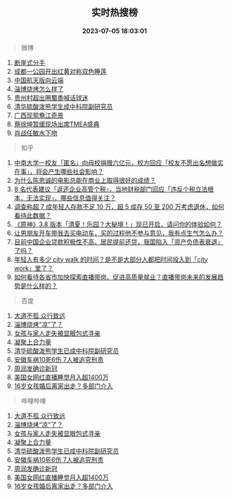 <div align="center"><h2>实时热搜榜</h2><h4>2023-07-05 18:03:01</h4></div>

> 微博  

1. [断崖式分手](https://s.weibo.com/weibo?q=%E6%96%AD%E5%B4%96%E5%BC%8F%E5%88%86%E6%89%8B&t=31&band_rank=1&Refer=top)<br />
2. [成都一公园开出红黄对称双色睡莲](https://s.weibo.com/weibo?q=%23%E6%88%90%E9%83%BD%E4%B8%80%E5%85%AC%E5%9B%AD%E5%BC%80%E5%87%BA%E7%BA%A2%E9%BB%84%E5%AF%B9%E7%A7%B0%E5%8F%8C%E8%89%B2%E7%9D%A1%E8%8E%B2%23&t=31&band_rank=2&Refer=top)<br />
3. [中国航天版向云端](https://s.weibo.com/weibo?q=%23%E4%B8%AD%E5%9B%BD%E8%88%AA%E5%A4%A9%E7%89%88%E5%90%91%E4%BA%91%E7%AB%AF%23&t=31&band_rank=3&Refer=top)<br />
4. [淄博烧烤怎么样了](https://s.weibo.com/weibo?q=%23%E6%B7%84%E5%8D%9A%E7%83%A7%E7%83%A4%E6%80%8E%E4%B9%88%E6%A0%B7%E4%BA%86%23&t=31&band_rank=4&Refer=top)<br />
5. [贵州村超出圈蜀黍喊话球迷](https://s.weibo.com/weibo?q=%23%E8%B4%B5%E5%B7%9E%E6%9D%91%E8%B6%85%E5%87%BA%E5%9C%88%E8%9C%80%E9%BB%8D%E5%96%8A%E8%AF%9D%E7%90%83%E8%BF%B7%23&t=31&band_rank=5&Refer=top)<br />
6. [清华硫酸泼熊学生成中科院副研究员](https://s.weibo.com/weibo?q=%23%E6%B8%85%E5%8D%8E%E7%A1%AB%E9%85%B8%E6%B3%BC%E7%86%8A%E5%AD%A6%E7%94%9F%E6%88%90%E4%B8%AD%E7%A7%91%E9%99%A2%E5%89%AF%E7%A0%94%E7%A9%B6%E5%91%98%23&t=31&band_rank=6&Refer=top)<br />
7. [广西现鸳鸯江奇景](https://s.weibo.com/weibo?q=%23%E5%B9%BF%E8%A5%BF%E7%8E%B0%E9%B8%B3%E9%B8%AF%E6%B1%9F%E5%A5%87%E6%99%AF%23&t=31&band_rank=7&Refer=top)<br />
8. [蔡徐坤暂缓现场出席TMEA盛典](https://s.weibo.com/weibo?q=%23%E8%94%A1%E5%BE%90%E5%9D%A4%E6%9A%82%E7%BC%93%E7%8E%B0%E5%9C%BA%E5%87%BA%E5%B8%ADTMEA%E7%9B%9B%E5%85%B8%23&t=31&band_rank=8&Refer=top)<br />
9. [肖战任敏水下吻](https://s.weibo.com/weibo?q=%23%E8%82%96%E6%88%98%E4%BB%BB%E6%95%8F%E6%B0%B4%E4%B8%8B%E5%90%BB%23&t=31&band_rank=9&Refer=top)<br />

> 知乎  

1. [中南大学一校友「匿名」向母校捐赠六亿元，校方回应「校友不愿出名想做实在事」，将会产生哪些社会影响？](https://www.zhihu.com/question/610238278)<br />
2. [为什么陈思诚的电影总能在商业上取得很好的成绩？](https://www.zhihu.com/question/609609362)<br />
3. [8 名代表建议「返还企业高管个税」，当地财税部门回应「违反个税立法根本，无法实现」，哪些信息值得关注？](https://www.zhihu.com/question/610431175)<br />
4. [调查称超 7 成年轻人存款不足 10 万，超 5 成存 50 至 200 万考虑退休，如何看待此数据？](https://www.zhihu.com/question/610224300)<br />
5. [《原神》3.8 版本「清夏！乐园？大秘境！」现已开启，请问你的体验如何？](https://www.zhihu.com/question/610429701)<br />
6. [让男朋友开车带我去买电动车，买的过程他不参与意见，我有点生气怎么办？](https://www.zhihu.com/question/609945575)<br />
7. [目前中国企业贷款积极性不高、居民提前还贷，我国陷入「资产负债表衰退」了吗？](https://www.zhihu.com/question/610066945)<br />
8. [年轻人有多少 city walk 的时间？是不是大部分人都把时间投入到「city work」里了？](https://www.zhihu.com/question/610470097)<br />
9. [如何看待各省市加快探索直播带岗、促进高质量就业？直播带岗未来的发展趋势是什么样的？](https://www.zhihu.com/question/610459235)<br />

> 百度  

1. [大道不孤 众行致远](https://www.baidu.com/s?wd=%E5%A4%A7%E9%81%93%E4%B8%8D%E5%AD%A4+%E4%BC%97%E8%A1%8C%E8%87%B4%E8%BF%9C&sa=fyb_news&rsv_dl=fyb_news)<br />
2. [淄博烧烤“凉”了？](https://www.baidu.com/s?wd=%E6%B7%84%E5%8D%9A%E7%83%A7%E7%83%A4%E2%80%9C%E5%87%89%E2%80%9D%E4%BA%86%EF%BC%9F&sa=fyb_news&rsv_dl=fyb_news)<br />
3. [女孩与家人走失被显眼包式寻亲](https://www.baidu.com/s?wd=%E5%A5%B3%E5%AD%A9%E4%B8%8E%E5%AE%B6%E4%BA%BA%E8%B5%B0%E5%A4%B1%E8%A2%AB%E6%98%BE%E7%9C%BC%E5%8C%85%E5%BC%8F%E5%AF%BB%E4%BA%B2&sa=fyb_news&rsv_dl=fyb_news)<br />
4. [凝聚上合力量](https://www.baidu.com/s?wd=%E5%87%9D%E8%81%9A%E4%B8%8A%E5%90%88%E5%8A%9B%E9%87%8F&sa=fyb_news&rsv_dl=fyb_news)<br />
5. [清华硫酸泼熊学生已成中科院副研究员](https://www.baidu.com/s?wd=%E6%B8%85%E5%8D%8E%E7%A1%AB%E9%85%B8%E6%B3%BC%E7%86%8A%E5%AD%A6%E7%94%9F%E5%B7%B2%E6%88%90%E4%B8%AD%E7%A7%91%E9%99%A2%E5%89%AF%E7%A0%94%E7%A9%B6%E5%91%98&sa=fyb_news&rsv_dl=fyb_news)<br />
6. [安徽车祸10死6伤 7人被追究刑责](https://www.baidu.com/s?wd=%E5%AE%89%E5%BE%BD%E8%BD%A6%E7%A5%B810%E6%AD%BB6%E4%BC%A4+7%E4%BA%BA%E8%A2%AB%E8%BF%BD%E7%A9%B6%E5%88%91%E8%B4%A3&sa=fyb_news&rsv_dl=fyb_news)<br />
7. [周润发确诊新冠](https://www.baidu.com/s?wd=%E5%91%A8%E6%B6%A6%E5%8F%91%E7%A1%AE%E8%AF%8A%E6%96%B0%E5%86%A0&sa=fyb_news&rsv_dl=fyb_news)<br />
8. [美国女网红直播睡觉月入超1400万](https://www.baidu.com/s?wd=%E7%BE%8E%E5%9B%BD%E5%A5%B3%E7%BD%91%E7%BA%A2%E7%9B%B4%E6%92%AD%E7%9D%A1%E8%A7%89%E6%9C%88%E5%85%A5%E8%B6%851400%E4%B8%87&sa=fyb_news&rsv_dl=fyb_news)<br />
9. [16岁女孩婚后离家出走？多部门介入](https://www.baidu.com/s?wd=16%E5%B2%81%E5%A5%B3%E5%AD%A9%E5%A9%9A%E5%90%8E%E7%A6%BB%E5%AE%B6%E5%87%BA%E8%B5%B0%EF%BC%9F%E5%A4%9A%E9%83%A8%E9%97%A8%E4%BB%8B%E5%85%A5&sa=fyb_news&rsv_dl=fyb_news)<br />

> 哔哩哔哩  

1. [大道不孤 众行致远](https://www.baidu.com/s?wd=%E5%A4%A7%E9%81%93%E4%B8%8D%E5%AD%A4+%E4%BC%97%E8%A1%8C%E8%87%B4%E8%BF%9C&sa=fyb_news&rsv_dl=fyb_news)<br />
2. [淄博烧烤“凉”了？](https://www.baidu.com/s?wd=%E6%B7%84%E5%8D%9A%E7%83%A7%E7%83%A4%E2%80%9C%E5%87%89%E2%80%9D%E4%BA%86%EF%BC%9F&sa=fyb_news&rsv_dl=fyb_news)<br />
3. [女孩与家人走失被显眼包式寻亲](https://www.baidu.com/s?wd=%E5%A5%B3%E5%AD%A9%E4%B8%8E%E5%AE%B6%E4%BA%BA%E8%B5%B0%E5%A4%B1%E8%A2%AB%E6%98%BE%E7%9C%BC%E5%8C%85%E5%BC%8F%E5%AF%BB%E4%BA%B2&sa=fyb_news&rsv_dl=fyb_news)<br />
4. [凝聚上合力量](https://www.baidu.com/s?wd=%E5%87%9D%E8%81%9A%E4%B8%8A%E5%90%88%E5%8A%9B%E9%87%8F&sa=fyb_news&rsv_dl=fyb_news)<br />
5. [清华硫酸泼熊学生已成中科院副研究员](https://www.baidu.com/s?wd=%E6%B8%85%E5%8D%8E%E7%A1%AB%E9%85%B8%E6%B3%BC%E7%86%8A%E5%AD%A6%E7%94%9F%E5%B7%B2%E6%88%90%E4%B8%AD%E7%A7%91%E9%99%A2%E5%89%AF%E7%A0%94%E7%A9%B6%E5%91%98&sa=fyb_news&rsv_dl=fyb_news)<br />
6. [安徽车祸10死6伤 7人被追究刑责](https://www.baidu.com/s?wd=%E5%AE%89%E5%BE%BD%E8%BD%A6%E7%A5%B810%E6%AD%BB6%E4%BC%A4+7%E4%BA%BA%E8%A2%AB%E8%BF%BD%E7%A9%B6%E5%88%91%E8%B4%A3&sa=fyb_news&rsv_dl=fyb_news)<br />
7. [周润发确诊新冠](https://www.baidu.com/s?wd=%E5%91%A8%E6%B6%A6%E5%8F%91%E7%A1%AE%E8%AF%8A%E6%96%B0%E5%86%A0&sa=fyb_news&rsv_dl=fyb_news)<br />
8. [美国女网红直播睡觉月入超1400万](https://www.baidu.com/s?wd=%E7%BE%8E%E5%9B%BD%E5%A5%B3%E7%BD%91%E7%BA%A2%E7%9B%B4%E6%92%AD%E7%9D%A1%E8%A7%89%E6%9C%88%E5%85%A5%E8%B6%851400%E4%B8%87&sa=fyb_news&rsv_dl=fyb_news)<br />
9. [16岁女孩婚后离家出走？多部门介入](https://www.baidu.com/s?wd=16%E5%B2%81%E5%A5%B3%E5%AD%A9%E5%A9%9A%E5%90%8E%E7%A6%BB%E5%AE%B6%E5%87%BA%E8%B5%B0%EF%BC%9F%E5%A4%9A%E9%83%A8%E9%97%A8%E4%BB%8B%E5%85%A5&sa=fyb_news&rsv_dl=fyb_news)<br />
